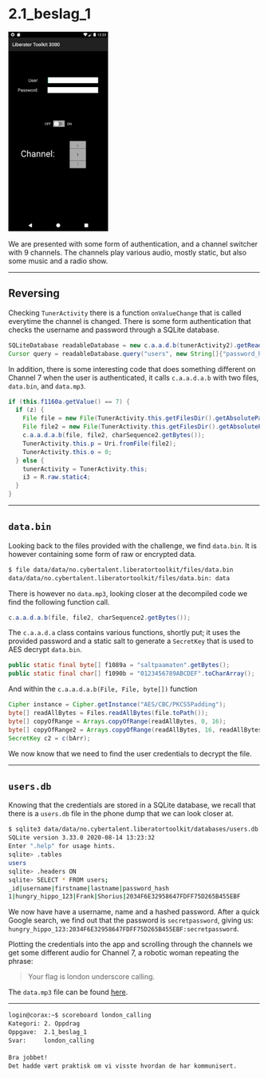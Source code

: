 # 2.1_beslag_1

<img src="https://raw.githubusercontent.com/mklarz/ctf-writeups/main/2020/etterretningstjenesten/cybertalent-winter/2_oppdrag/1_beslag/1/screenshots/a6b5a8142ef947baa332361cedb37b68.png" width="200">

We are presented with some form of authentication, and a channel switcher with 9 channels. The channels play various audio, mostly static, but also some music and a radio show.

---

## Reversing
Checking `TunerActivity` there is a function `onValueChange` that is called everytime the channel is changed. There is some form authentication that checks the username and password through a SQLite database.
```java
SQLiteDatabase readableDatabase = new c.a.a.d.b(tunerActivity2).getReadableDatabase();
Cursor query = readableDatabase.query("users", new String[]{"password_hash"}, "username = ?", new String[]{charSequence}, null, null, null);
```

In addition, there is some interesting code that does something different on Channel 7 when the user is authenticated, it calls `c.a.a.d.a.b` with two files, `data.bin`, and `data.mp3`. 
```java
if (this.f1160a.getValue() == 7) {
  if (z) {
    File file = new File(TunerActivity.this.getFilesDir().getAbsolutePath() + "/data.bin");
    File file2 = new File(TunerActivity.this.getFilesDir().getAbsolutePath() + "/data.mp3");
    c.a.a.d.a.b(file, file2, charSequence2.getBytes());
    TunerActivity.this.p = Uri.fromFile(file2);
    TunerActivity.this.o = 0;
  } else {
    tunerActivity = TunerActivity.this;
    i3 = R.raw.static4;
  }
}
```

---

## `data.bin`
Looking back to the files provided with the challenge, we find `data.bin`. It is however containing some form of raw or encrypted data.

```sh
$ file data/data/no.cybertalent.liberatortoolkit/files/data.bin
data/data/no.cybertalent.liberatortoolkit/files/data.bin: data
```

There is however no `data.mp3`, looking closer at the decompiled code we find the following function call.
```java
c.a.a.d.a.b(file, file2, charSequence2.getBytes());
```

The `c.a.a.d.a` class contains various functions, shortly put; it uses the provided password and a static salt to generate a `SecretKey` that is used to AES decrypt `data.bin`.
```java
public static final byte[] f1089a = "saltpaamaten".getBytes();
public static final char[] f1090b = "0123456789ABCDEF".toCharArray();
```

And within the `c.a.a.d.a.b(File, File, byte[])` function
```java
Cipher instance = Cipher.getInstance("AES/CBC/PKCS5Padding");
byte[] readAllBytes = Files.readAllBytes(file.toPath());
byte[] copyOfRange = Arrays.copyOfRange(readAllBytes, 0, 16);
byte[] copyOfRange2 = Arrays.copyOfRange(readAllBytes, 16, readAllBytes.length);
SecretKey c2 = c(bArr);
```

We now know that we need to find the user credentials to decrypt the file.

---

## `users.db`
Knowing that the credentials are stored in a SQLite database, we recall that there is a `users.db` file in the phone dump that we can look closer at.

```sh
$ sqlite3 data/data/no.cybertalent.liberatortoolkit/databases/users.db
SQLite version 3.33.0 2020-08-14 13:23:32
Enter ".help" for usage hints.
sqlite> .tables
users
sqlite> .headers ON
sqlite> SELECT * FROM users;
_id|username|firstname|lastname|password_hash
1|hungry_hippo_123|Frank|Shorius|2034F6E32958647FDFF75D265B455EBF
```

We now have have a username, name and a hashed password. After a quick Google search, we find out that the password is `secretpassword`, giving us: `hungry_hippo_123:2034F6E32958647FDFF75D265B455EBF:secretpassword`.

Plotting the credentials into the app and scrolling through the channels we get some different audio for Channel 7, a robotic woman repeating the phrase:
> Your flag is london underscore calling.

The `data.mp3` file can be found [here](./data.mp3).

---

```sh
login@corax:~$ scoreboard london_calling
Kategori: 2. Oppdrag
Oppgave:  2.1_beslag_1
Svar:     london_calling

Bra jobbet!
Det hadde vært praktisk om vi visste hvordan de har kommunisert.
```
